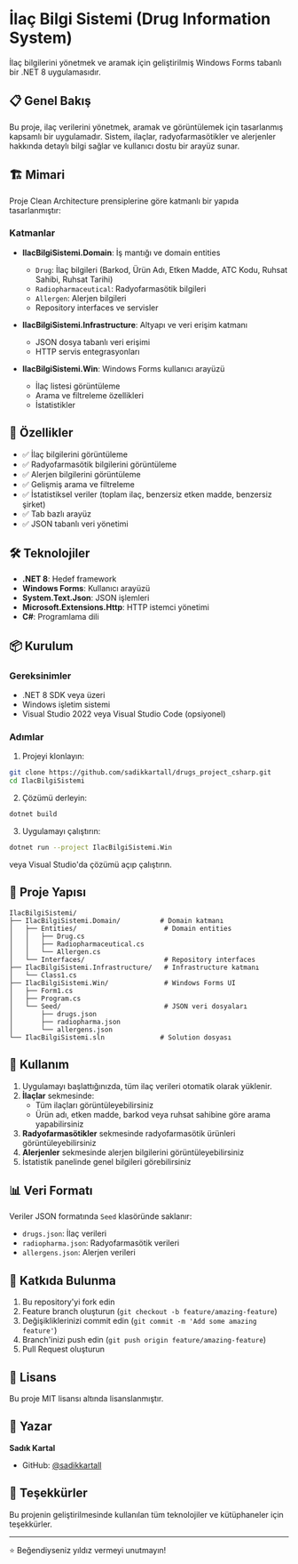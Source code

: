 # İlaç Bilgi Sistemi (Drug Information System)

İlaç bilgilerini yönetmek ve aramak için geliştirilmiş Windows Forms tabanlı bir .NET 8 uygulamasıdır.

## 📋 Genel Bakış

Bu proje, ilaç verilerini yönetmek, aramak ve görüntülemek için tasarlanmış kapsamlı bir uygulamadır. Sistem, ilaçlar, radyofarmasötikler ve alerjenler hakkında detaylı bilgi sağlar ve kullanıcı dostu bir arayüz sunar.

## 🏗️ Mimari

Proje Clean Architecture prensiplerine göre katmanlı bir yapıda tasarlanmıştır:

### Katmanlar

- **IlacBilgiSistemi.Domain**: İş mantığı ve domain entities
  - `Drug`: İlaç bilgileri (Barkod, Ürün Adı, Etken Madde, ATC Kodu, Ruhsat Sahibi, Ruhsat Tarihi)
  - `Radiopharmaceutical`: Radyofarmasötik bilgileri
  - `Allergen`: Alerjen bilgileri
  - Repository interfaces ve servisler

- **IlacBilgiSistemi.Infrastructure**: Altyapı ve veri erişim katmanı
  - JSON dosya tabanlı veri erişimi
  - HTTP servis entegrasyonları

- **IlacBilgiSistemi.Win**: Windows Forms kullanıcı arayüzü
  - İlaç listesi görüntüleme
  - Arama ve filtreleme özellikleri
  - İstatistikler

## 🚀 Özellikler

- ✅ İlaç bilgilerini görüntüleme
- ✅ Radyofarmasötik bilgilerini görüntüleme
- ✅ Alerjen bilgilerini görüntüleme
- ✅ Gelişmiş arama ve filtreleme
- ✅ İstatistiksel veriler (toplam ilaç, benzersiz etken madde, benzersiz şirket)
- ✅ Tab bazlı arayüz
- ✅ JSON tabanlı veri yönetimi

## 🛠️ Teknolojiler

- **.NET 8**: Hedef framework
- **Windows Forms**: Kullanıcı arayüzü
- **System.Text.Json**: JSON işlemleri
- **Microsoft.Extensions.Http**: HTTP istemci yönetimi
- **C#**: Programlama dili

## 📦 Kurulum

### Gereksinimler

- .NET 8 SDK veya üzeri
- Windows işletim sistemi
- Visual Studio 2022 veya Visual Studio Code (opsiyonel)

### Adımlar

1. Projeyi klonlayın:
```bash
git clone https://github.com/sadikkartall/drugs_project_csharp.git
cd IlacBilgiSistemi
```

2. Çözümü derleyin:
```bash
dotnet build
```

3. Uygulamayı çalıştırın:
```bash
dotnet run --project IlacBilgiSistemi.Win
```

veya Visual Studio'da çözümü açıp çalıştırın.

## 📁 Proje Yapısı

```
IlacBilgiSistemi/
├── IlacBilgiSistemi.Domain/          # Domain katmanı
│   ├── Entities/                      # Domain entities
│   │   ├── Drug.cs
│   │   ├── Radiopharmaceutical.cs
│   │   └── Allergen.cs
│   └── Interfaces/                    # Repository interfaces
├── IlacBilgiSistemi.Infrastructure/   # Infrastructure katmanı
│   └── Class1.cs
├── IlacBilgiSistemi.Win/              # Windows Forms UI
│   ├── Form1.cs
│   ├── Program.cs
│   └── Seed/                          # JSON veri dosyaları
│       ├── drugs.json
│       ├── radiopharma.json
│       └── allergens.json
└── IlacBilgiSistemi.sln              # Solution dosyası
```

## 🎯 Kullanım

1. Uygulamayı başlattığınızda, tüm ilaç verileri otomatik olarak yüklenir.
2. **İlaçlar** sekmesinde:
   - Tüm ilaçları görüntüleyebilirsiniz
   - Ürün adı, etken madde, barkod veya ruhsat sahibine göre arama yapabilirsiniz
3. **Radyofarmasötikler** sekmesinde radyofarmasötik ürünleri görüntüleyebilirsiniz
4. **Alerjenler** sekmesinde alerjen bilgilerini görüntüleyebilirsiniz
5. İstatistik panelinde genel bilgileri görebilirsiniz

## 📊 Veri Formatı

Veriler JSON formatında `Seed` klasöründe saklanır:

- `drugs.json`: İlaç verileri
- `radiopharma.json`: Radyofarmasötik verileri
- `allergens.json`: Alerjen verileri

## 🤝 Katkıda Bulunma

1. Bu repository'yi fork edin
2. Feature branch oluşturun (`git checkout -b feature/amazing-feature`)
3. Değişikliklerinizi commit edin (`git commit -m 'Add some amazing feature'`)
4. Branch'inizi push edin (`git push origin feature/amazing-feature`)
5. Pull Request oluşturun

## 📝 Lisans

Bu proje MIT lisansı altında lisanslanmıştır.

## 👤 Yazar

**Sadık Kartal**

- GitHub: [@sadikkartall](https://github.com/sadikkartall)

## 🙏 Teşekkürler

Bu projenin geliştirilmesinde kullanılan tüm teknolojiler ve kütüphaneler için teşekkürler.

---

⭐ Beğendiyseniz yıldız vermeyi unutmayın!

